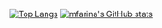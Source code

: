 [![Top Langs](https://github-readme-stats.vercel.app/api/top-langs/?username=mfarina122)](https://github.com/anuraghazra/github-readme-stats)
[![mfarina's GitHub stats](https://github-readme-stats.vercel.app/api?username=mfarina122&show_icons=true&theme=tokyonight&count_private=true)](https://github.com/mfarina122/github-readme-stats)

<!--
**mfarina122/mfarina122** is a ✨ _special_ ✨ repository because its `README.md` (this file) appears on your GitHub profile.

Here are some ideas to get you started:

- 🔭 I’m currently working on ...
- 🌱 I’m currently learning ...
- 👯 I’m looking to collaborate on ...
- 🤔 I’m looking for help with ...
- 💬 Ask me about ...
- 📫 How to reach me: ...
- 😄 Pronouns: ...
- ⚡ Fun fact: ...
-->
